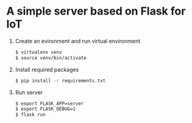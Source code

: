 # A simple server based on Flask for IoT

1. Create an evironment and run virtual environment
    ```bash
    $ virtualenv venv
    $ source venv/bin/activate
    ```
1. Install required packages
    ```bash
    $ pip install -r requirements.txt
    ```
1. Run server
    ```bash
    $ export FLASK_APP=server
    $ export FLASK_DEBUG=1
    $ flask run
    ```